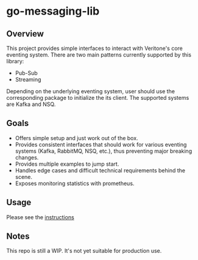 # go-messaging-lib

## Overview

This project provides simple interfaces to interact with Veritone's core eventing system. There are two main patterns currently supported by this library:

* Pub-Sub
* Streaming

Depending on the underlying eventing system, user should use the corresponding package to initialize the its client. The supported systems are Kafka and NSQ.

## Goals

* Offers simple setup and just work out of the box.
* Provides consistent interfaces that should work for various eventing systems (Kafka, RabbitMQ, NSQ, etc.), thus preventing major breaking changes.
* Provides multiple examples to jump start.
* Handles edge cases and difficult technical requirements behind the scene.
* Exposes monitoring statistics with prometheus.

## Usage

Please see the [instructions](example/README.md)

## Notes

This repo is still a WIP. It's not yet suitable for production use.

